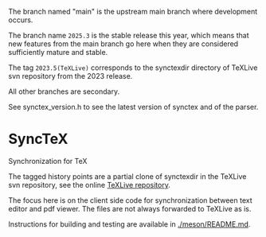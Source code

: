 The branch named "main" is the upstream main branch where development occurs.

The branch name `2025.3` is the stable release this year, which means that new features from the main branch go here when they are considered sufficiently mature and stable.

The tag  `2023.5(TeXLive)` corresponds to the synctexdir directory of TeXLive svn repository from the 2023 release.

All other branches are secondary.

See synctex_version.h to see the latest version of synctex and of the parser.

# SyncTeX

Synchronization for TeX

The tagged history points are a partial clone of synctexdir in the TeXLive svn repository, see the online [TeXLive repository](http://www.tug.org/svn/texlive/trunk/Build/source/texk/web2c/synctexdir/).

The focus here is on the client side code for synchronization between text editor and pdf viewer. The files are not always forwarded to TeXLive as is.

Instructions for building and testing are available in [./meson/README.md](https://github.com/jlaurens/synctex/blob/main/meson/README.md).
